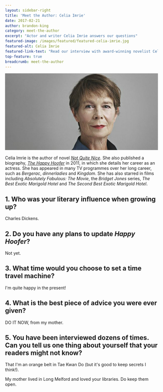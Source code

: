 ```yaml
---
layout: sidebar-right
title: 'Meet the Author: Celia Imrie'
date: 2017-02-21
author: brandon-king
category: meet-the-author
excerpt: "Actor and writer Celia Imrie answers our questions"
featured-image: /images/featured/featured-celia-imrie.jpg
featured-alt: Celia Imrie
featured-link-text: "Read our interview with award-winning novelist Celia Imrie."
top-feature: true
breadcrumb: meet-the-author
---
```


![Sara Baume](/images/featured/featured-celia-imrie.jpg)

Celia Imrie is the author of novel [<cite>Not Quite Nice</cite>](https://suffolk.spydus.co.uk/cgi-bin/spydus.exe/ENQ/OPAC/BIBENQ?BRN=1900205). She also published a biography, [<cite>The Happy Hoofer</cite>](https://suffolk.spydus.co.uk/cgi-bin/spydus.exe/ENQ/OPAC/BIBENQ?BRN=1709980) in 2011, in which she details her career as an actress. She has appeared in many TV programmes over her long career, such as <cite>Bergerac</cite>, <cite>dinnerladies</cite> and <cite>Kingdom</cite>. She has also starred in films including <cite>Absolutely Fabulous: The Movie</cite>, the <cite>Bridget Jones</cite> series, <cite>The Best Exotic Marigold Hotel</cite> and <cite>The Second Best Exotic Marigold Hotel</cite>.

## 1. Who was your literary influence when growing up?

Charles Dickens.

## 2. Do you have any plans to update <cite>Happy Hoofer</cite>?

Not yet.

## 3. What time would you choose to set a time travel machine?

I'm quite happy in the present!

## 4. What is the best piece of advice you were ever given?

DO IT NOW, from my mother.

## 5. You have been interviewed dozens of times. Can you tell us one thing about yourself that your readers might not know?

That I'm an orange belt in Tae Kwan Do (but it's good to keep secrets I think!).

My mother lived in Long Melford and loved your libraries. Do keep them open.
